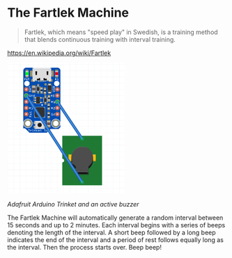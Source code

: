 # The Fartlek Machine

> Fartlek, which means "speed play" in Swedish, is a training method that blends continuous training with interval training.

https://en.wikipedia.org/wiki/Fartlek

<img src="img/fartlek-schematics.png" alt="The Fartlek Machine" height="300">

*Adafruit Arduino Trinket and an active buzzer*

The Fartlek Machine will automatically generate a random interval between 15 seconds and up to 2 minutes. Each interval begins with a series of beeps denoting the length of the interval. A short beep followed by a long beep indicates the end of the interval and a period of rest follows equally long as the interval. Then the process starts over. Beep beep!
